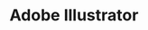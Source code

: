---
blog: https://blogs.adobe.com/adobeillustrator/
facebook: https://www.facebook.com/AdobeIllustrator/
logohandle: adobe_illustrator
sort: illustrator
title: Adobe Illustrator
twitter: Illustrator
website: www.adobe.com/products/illustrator.html
wikipedia: https://en.wikipedia.org/wiki/Adobe_Illustrator
---